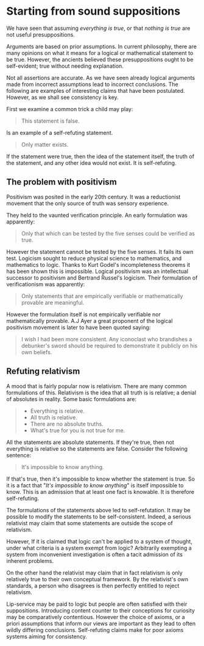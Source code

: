 # Starting from sound suppositions

We have seen that assuming *everything is true*, or that *nothing is true* are
not useful presuppositions.

Arguments are based on prior assumptions. In current philosophy, there are many
opinions on what it means for a logical or mathematical statement to be true.
However, the ancients believed these presuppositions ought to be self-evident;
true without needing explanation. 

Not all assertions are accurate. As we have seen already logical arguments
made from incorrect assumptions lead to incorrect conclusions. The following
are examples of interesting claims that have been postulated. However, as we
shall see consistency is key.

First we examine a common trick a child may play:

> This statement is false.

Is an example of a self-refuting statement.

> Only matter exists.

If the statement were true, then the idea of the statement itself, the truth of
the statement, and any other idea would not exist. It is self-refuting.

## The problem with positivism

Positivism was posited in the early 20th century. It was a reductionist
movement that the only source of truth was sensory experience.

They held to the vaunted verification principle. An early formulation was
apparently:

> Only that which can be tested by the five senses could be verified as true.

However the statement cannot be tested by the five senses. It fails its own
test. Logicism sought to reduce physical science to mathematics, and
mathematics to logic. Thanks to Kurt Godel's incompleteness theorems it has
been shown this is impossible. Logical positivism was an intellectual successor
to positivism and Bertrand Russel's logicism. Their formulation of
verificationism was apparently:

> Only statements that are empirically verifiable or mathematically provable
> are meaningful.

However the formulation itself is not empirically verifiable nor mathematically
provable. A.J Ayer a great proponent of the logical positivism movement is
later to have been quoted saying:

>  I wish I had been more consistent. Any iconoclast who brandishes a
>  debunker's sword should be required to demonstrate it publicly on his own
>  beliefs.

## Refuting relativism

A mood that is fairly popular now is relativism. There are many common
formulations of this. Relativism is the idea that all truth is is relative; a
denial of absolutes in reality. Some basic formulations are:

> * Everything is relative.
> * All truth is relative.
> * There are no absolute truths.
> * What's true for you is not true for me.

All the statements are absolute statements. If they're true, then not
everything is relative so the statements are false. Consider the following
sentence:

> It's impossible to know anything.

If that's true, then it's impossible to know whether the statement is true. So
it is a fact that "*It's impossible to know anything*" is itself impossible to
know. This is an admission that at least one fact is knowable. It is therefore
self-refuting.

The formulations of the statements above led to self-refutation. It may be
possible to modify the statements to be self-consistent. Indeed, a serious
relativist may claim that some statements are outside the scope of relativism.

However, If it is claimed that logic can't be applied to a system of thought,
under what criteria is a system exempt from logic? Arbitrarily exempting a
system from inconvenient investigation is often a tacit admission of its
inherent problems.

On the other hand the relativist may claim that in fact relativism is only
relatively true to their own conceptual framework. By the relativist's own
standards, a person who disagrees is then perfectly entitled to reject
relativism.

Lip-service may be paid to logic but people are often satisfied with their
suppositions. Introducing content counter to their conceptions for curiosity
may be comparatively contentious. However the choice of axioms, or a priori
assumptions that inform our views are important as they lead to often wildly
differing conclusions. Self-refuting claims make for poor axioms systems aiming
for consistency.
